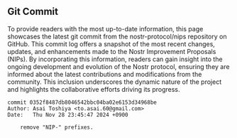 ## Git Commit
To provide readers with the most up-to-date information, this page showcases the latest git commit from the nostr-protocol/nips repository on GitHub. This commit log offers a snapshot of the most recent changes, updates, and enhancements made to the Nostr Improvement Proposals (NIPs). By incorporating this information, readers can gain insight into the ongoing development and evolution of the Nostr protocol, ensuring they are informed about the latest contributions and modifications from the community. This inclusion underscores the dynamic nature of the project and highlights the collaborative efforts driving its progress.

```shell
commit 0352f8487db8046542bbc04ba02e6153d34968be
Author: Asai Toshiya <to.asai.60@gmail.com>
Date:   Thu Nov 28 23:45:47 2024 +0900

    remove "NIP-" prefixes.
```

